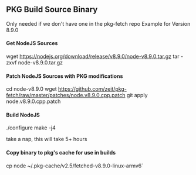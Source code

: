 ## PKG Build Source Binary

Only needed if we don't have one in the pkg-fetch repo
Example for Version 8.9.0

#### Get NodeJS Sources

wget https://nodejs.org/download/release/v8.9.0/node-v8.9.0.tar.gz
tar -zxvf node-v8.9.0.tar.gz

#### Patch NodeJS Sources with PKG modifications

cd node-v8.9.0
wget https://github.com/zeit/pkg-fetch/raw/master/patches/node.v8.9.0.cpp.patch
git apply node.v8.9.0.cpp.patch

#### Build NodeJS

./configure
make -j4

take a nap, this will take 5+ hours

#### Copy binary to pkg's cache for use in builds
cp node ~/.pkg-cache/v2.5/fetched-v8.9.0-linux-armv6`
